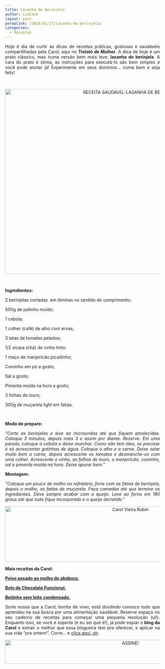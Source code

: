 ```yaml
---
title: Lasanha de berinjela
author: Lidiane
layout: post
permalink: /2016/01/27/lasanha-de-berinjela/
categories:
  - Receitas
---
```

<p align="justify">
  Hoje é dia de curtir as dicas de receitas práticas, gostosas e saudáveis compartilhadas pela Carol, aqui no <strong>Trololó de Mulher</strong>. A dica de hoje é um prato clássico, mas numa versão bem mais leve:<strong> lasanha de berinjela</strong>. A cara do prato é ótima, as instruções para executá-lo são bem simples e você pode anotar já! Experimente em seus domínios… coma bem e seja feliz!
</p>

&nbsp;

<p align="center">
  <img class="alignnone size-full wp-image-11820" src="https://www.trololodemulher.com.br/2016/01/RECEITA-SAUDAVEL-LASANHA-DE-BERINJELA.jpg" alt="RECEITA SAUDAVEL-LASANHA DE BERINJELA" width="800" height="602" />
</p>

&nbsp;

**Ingredientes:**

2 berinjelas cortadas  em lâminas no sentido do comprimento;

500g de patinho moído;

1 cebola;

1 colher (café) de alho com ervas;

3 latas de tomates pelados;

1/2 xícara (chá) de vinho tinto;

1 maço de manjericão picadinho;

Cominho em pó a gosto;

Sal a gosto;

Pimenta moída na hora a gosto;

3 folhas de louro;

300g de muçarela light em fatias.

&nbsp;

**Modo de preparo:**

<p align="justify">
  <em>“Corte as berinjelas e leve ao microondas até que fiquem amolecidas. Coloque 3 minutos, depois mais 3 e assim por diante. Reserve. Em uma panela, coloque a cebola e deixe murchar. Como não tem óleo, se precisar é só acrescentar gotinhas de água. Coloque o alho e a carne. Deixe selar muito bem a carne, depois acrescente os tomates e desmanche-os com uma colher. Acrescente o vinho, as folhas de louro, o manjericão, cominho, sal e pimenta moída na hora. Deixe apurar bem.”</em>
</p>

**Montagem:**

<p align="justify">
  <em>“Coloque um pouco de molho no refratário, forre com as fatias de berinjela, depois o molho, as fatias de muçarela. Faça camadas até que termine os ingredientes. Deve sempre acabar com o queijo. Leve ao forno em 180 graus até que tudo fique incorporado e o queijo derretido</em>.”
</p>

<p align="center">
  <img class="alignnone size-full wp-image-11789" src="https://www.trololodemulher.com.br/2016/01/Carol-Vieira-Rubin.jpg" alt="Carol Vieira Rubin" width="800" height="181" />
</p>

<p align="justify">
  <strong>Mais receitas da Carol:</strong>
</p>

<p align="justify">
  <a href="http://www.trololodemulher.com.br/2016/01/13/peixe-assado/" target="_blank" rel="noopener noreferrer"><strong>Peixe assado ao molho de abóbora.</strong></a>
</p>

<p align="justify">
  <a href="http://www.trololodemulher.com.br/2015/11/25/bolo-de-chocolate/" target="_blank" rel="noopener noreferrer"><strong>Bolo de Chocolate Funcional.</strong></a>
</p>

<p align="justify">
  <a href="http://www.trololodemulher.com.br/2015/11/11/beijinho-sem-leite-condensado/" target="_blank" rel="noopener noreferrer"><strong>Beijinho sem leite condensado.</strong></a>
</p>

<p align="justify">
  Sorte nossa que a Carol, bonita de viver, está dividindo conosco tudo que aprendeu na sua busca por uma alimentação saudável. Reserve espaço no seu caderno de receitas para começar uma pequena revolução (ui!). Enquanto isso, se você é esperta (e eu sei que é!), já pode espiar o <strong>blog da Carol</strong> e extrair o melhor que essa blogueira tem pra oferecer, e aplicar na sua vida “pra ontem!”. Corre… e <a href="http://mundocarolvieira.blogspot.com.br/" target="_blank" rel="noopener noreferrer">clica aqui, oh</a>.
</p>

<p align="center">
  <a href="http://feedburner.google.com/fb/a/mailverify?uri=blogBichaFemea&loc=en_US" target="_blank" rel="noopener noreferrer"><img class="alignnone size-full wp-image-10439" src="https://www.trololodemulher.com.br/2014/09/ASSINE.png" alt="ASSINE!" width="800" height="78" /></a>
</p>

<p align="justify">